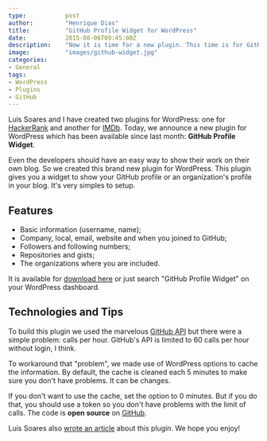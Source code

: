 ```yaml
---
type:           post
author:         "Henrique Dias"
title:          "GitHub Profile Widget for WordPress"
date:           2015-08-06T09:45:00Z
description:    "Now it is time for a new plugin. This time is for GitHub. Every developer should show their GitHub profile on their blog."
image:          "images/github-widget.jpg"
categories:
- General
tags:
- WordPress
- Plugins
- GitHub
---
```


Luís Soares and I have created two plugins for WordPress: one for [HackerRank](/general/hackerrank-widget-for-wordpress/) and another for [IMDb](/general/your-imdb-profile-on-your-wordpress-website/). Today, we announce a new plugin for WordPress which has been available since last month: **GitHub Profile Widget**.

Even the developers should have an easy way to show their work on their own blog. So we created this brand new plugin for WordPress. This plugin gives you a widget to show your GitHub profile or an organization's profile in your blog. It's very simples to setup.

## Features

+ Basic information (username, name);
+ Company, local, email, website and when you joined to GitHub;
+ Followers and following numbers;
+ Repositories and gists;
+ The organizations where you are included.

It is available for [download here](https://wordpress.org/plugins/github-profile-widget) or just search "GitHub Profile Widget" on your WordPress dashboard.

## Technologies and Tips

To build this plugin we used the marvelous [GitHub API](https://api.github.com/) but there were a simple problem: calls per hour. GitHub's API is limited to 60 calls per hour without login, I think.

To workaround that "problem", we made use of WordPress options to cache the information. By default, the cache is cleaned each 5 minutes to make sure you don't have problems. It can be changes.

If you don't want to use the cache, set the option to 0 minutes. But if you do that, you should use a token so you don't have problems with the limit of calls. The code is **open source** on [GitHub](https://github.com/refactors/github-profile-widget).

Luís Soares also [wrote an article](luissoares.com/widget-para-o-github/) about this plugin. We hope you enjoy!
